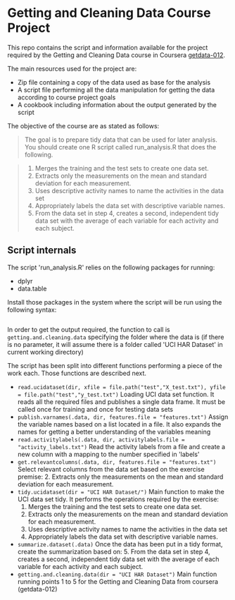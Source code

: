 # Getting and Cleaning Data Course Project

This repo contains the script and information available for the project required by the Getting and Cleaning Data course in Coursera [getdata-012](https://class.coursera.org/getdata-012).

The main resources used for the project are:

* Zip file containing a copy of the data used as base for the analysis
* A script file performing all the data manipulation for getting the data according to course project goals
* A cookbook including information about the output generated by the script

The objective of the course are as stated as follows:

> The goal is to prepare tidy data that can be used for later analysis.
> You should create one R script called run_analysis.R that does the following. 

> 1. Merges the training and the test sets to create one data set.
> 2. Extracts only the measurements on the mean and standard deviation for each measurement. 
> 3. Uses descriptive activity names to name the activities in the data set
> 4. Appropriately labels the data set with descriptive variable names. 
> 5. From the data set in step 4, creates a second, independent tidy data set with the average of each variable for each activity and each subject.

## Script internals

The script 'run_analysis.R' relies on the following packages for running:

* dplyr
* data.table

Install those packages in the system where the script will be run using the following syntax:

```install.packages(<name of the package>)
```

In order to get the output required, the function to call is `getting.and.cleaning.data` specifying the folder where the data is (if there is no parameter, it will assume there is a folder called 'UCI HAR Dataset' in current working directory)

The script has been split into different functions performing a piece of the work each. Those functions are described next.

* `read.ucidataset(dir, xfile = file.path("test","X_test.txt"), yfile = file.path("test","y_test.txt")` Loading UCI data set function. It reads all the required files and publishes a single data frame. It must be called once for training and once for testing data sets
* `publish.varnames(.data, dir, features.file = "features.txt")` Assign the variable names based on a list located in a file. It also expands the names for getting a better understanding of the variables meaning
* `read.activitylabels(.data, dir, activitylabels.file = "activity_labels.txt")` Read the activity labels from a file and create a new column with a mapping to the number specified in 'labels'
* `get.relevantcolumns(.data, dir, features.file = "features.txt")` Select relevant columns from the data set based on the exercise premise:
    2. Extracts only the measurements on the mean and standard deviation for each measurement.
* `tidy.ucidataset(dir = "UCI HAR Dataset/")` Main function to make the UCI data set tidy. It performs the operations required by the exercise:
    1. Merges the training and the test sets to create one data set.
    2. Extracts only the measurements on the mean and standard deviation for each measurement. 
    3. Uses descriptive activity names to name the activities in the data set
    4. Appropriately labels the data set with descriptive variable names.
* `summarize.dataset(.data)` Once the data has been put in a tidy format, create the summarization based on:
    5. From the data set in step 4, creates a second, independent tidy data set with the average of each variable for each activity and each subject.
* `getting.and.cleaning.data(dir = "UCI HAR Dataset")` Main function running points 1 to 5 for the Getting and Cleaning Data from coursera (getdata-012)